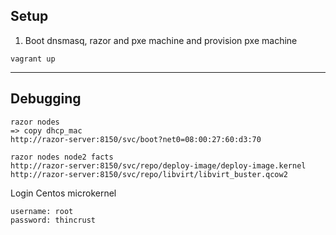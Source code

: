 ## Setup

1. Boot dnsmasq, razor and pxe machine and provision pxe machine
```
vagrant up
```

---

## Debugging

```
razor nodes
=> copy dhcp_mac
http://razor-server:8150/svc/boot?net0=08:00:27:60:d3:70

razor nodes node2 facts
http://razor-server:8150/svc/repo/deploy-image/deploy-image.kernel
http://razor-server:8150/svc/repo/libvirt/libvirt_buster.qcow2
```

Login Centos microkernel
```
username: root
password: thincrust
```
